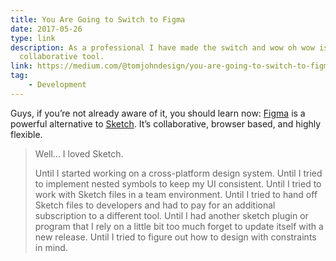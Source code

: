 ```yaml
---
title: You Are Going to Switch to Figma
date: 2017-05-26
type: link
description: As a professional I have made the switch and wow oh wow is it an amazing
  collaborative tool.
link: https://medium.com/@tomjohndesign/you-are-going-to-switch-to-figma-351dc05c9a33
tag:
    - Development
---
```

Guys, if you’re not already aware of it, you should learn now: [Figma](https://www.figma.com/) is a powerful alternative to [Sketch](https://www.sketchapp.com/). It’s collaborative, browser based, and highly flexible.

> Well… I loved Sketch.
> 
> Until I started working on a cross-platform design system. Until I tried to implement nested symbols to keep my UI consistent. Until I tried to work with Sketch files in a team environment. Until I tried to hand off Sketch files to developers and had to pay for an additional subscription to a different tool. Until I had another sketch plugin or program that I rely on a little bit too much forget to update itself with a new release. Until I tried to figure out how to design with constraints in mind.
